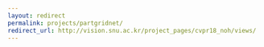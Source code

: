```yaml
---
layout: redirect
permalink: projects/partgridnet/
redirect_url: http://vision.snu.ac.kr/project_pages/cvpr18_noh/views/
---
```

